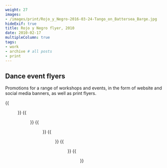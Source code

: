 ```yaml
---
weight: 27
images:
- /images/print/Rojo_y_Negro-2016-03-24-Tango_on_Battersea_Barge.jpg
hideExif: true
title: Rojo y Negro flyer, 2010
date: 2010-02-17
multipleColumn: true
tags:
- work
- archive # all posts
- print
---
```


## Dance event flyers

Promotions for a range of workshops and events, in the form of website and
social media banners, as well as print flyers.

{{<figure src="/img/print/Rojo_y_Negro-2016-07-16-Summer_ball.jpg">}}
{{<figure src="/img/print/Rojo_y_Negro-2016-10-22-Autumn_Milonga_ESA.jpg">}}
{{<figure src="/img/print/Rojo_y_Negro-2016-12-10-Christmas_ESA.jpg" >}}
{{<figure src="/img/print/Rojo_y_Negro-2017-02-18-Milonga_ESA.jpg" >}}
{{<figure src="/img/print/Rojo_y_Negro-2016-08-21-Rhythmical_patterns_for_milonga_and_tango.jpg">}}
{{<figure src="/img/print/Rojo_y_Negro-2017-09-24-Improver-intensive-workshop.jpg" >}}

